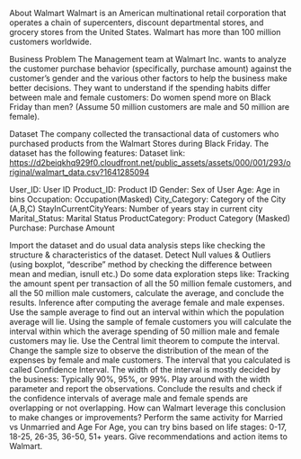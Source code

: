 About Walmart
Walmart is an American multinational retail corporation that operates a chain of supercenters, discount departmental stores, and grocery stores from the United States. Walmart has more than 100 million customers worldwide.

Business Problem
The Management team at Walmart Inc. wants to analyze the customer purchase behavior (specifically, purchase amount) against the customer’s gender and the various other factors to help the business make better decisions. They want to understand if the spending habits differ between male and female customers: Do women spend more on Black Friday than men? (Assume 50 million customers are male and 50 million are female).


Dataset
The company collected the transactional data of customers who purchased products from the Walmart Stores during Black Friday. The dataset has the following features:
Dataset link: https://d2beiqkhq929f0.cloudfront.net/public_assets/assets/000/001/293/original/walmart_data.csv?1641285094

User_ID:	User ID
Product_ID:	Product ID
Gender:	Sex of User
Age:	Age in bins
Occupation:	Occupation(Masked)
City_Category:	Category of the City (A,B,C)
StayInCurrentCityYears:	Number of years stay in current city
Marital_Status:	Marital Status
ProductCategory:	Product Category (Masked)
Purchase:	Purchase Amount


Import the dataset and do usual data analysis steps like checking the structure & characteristics of the dataset.
Detect Null values & Outliers (using boxplot, “describe” method by checking the difference between mean and median, isnull etc.)
Do some data exploration steps like:
Tracking the amount spent per transaction of all the 50 million female customers, and all the 50 million male customers, calculate the average, and conclude the results.
Inference after computing the average female and male expenses.
Use the sample average to find out an interval within which the population average will lie. Using the sample of female customers you will calculate the interval within which the average spending of 50 million male and female customers may lie.
Use the Central limit theorem to compute the interval. Change the sample size to observe the distribution of the mean of the expenses by female and male customers.
The interval that you calculated is called Confidence Interval. The width of the interval is mostly decided by the business: Typically 90%, 95%, or 99%. Play around with the width parameter and report the observations.
Conclude the results and check if the confidence intervals of average male and female spends are overlapping or not overlapping. How can Walmart leverage this conclusion to make changes or improvements?
Perform the same activity for Married vs Unmarried and Age
For Age, you can try bins based on life stages: 0-17, 18-25, 26-35, 36-50, 51+ years.
Give recommendations and action items to Walmart.
